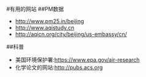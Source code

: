 #有用的网站
##PM数据
- http://www.pm25.in/beijing
- http://www.aqistudy.cn
- http://aqicn.org/city/beijing/us-embassy/cn/

##科普
- 美国环境保护署:https://www.epa.gov/air-research
- 化学论文的网站:http://pubs.acs.org